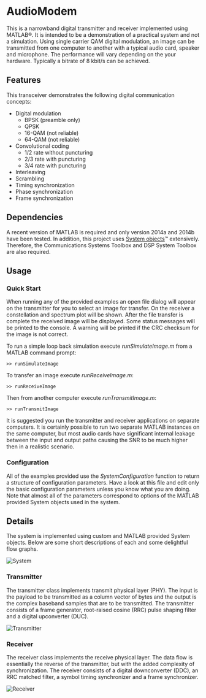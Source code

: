 AudioModem
==========

This is a narrowband digital transmitter and receiver implemented
using MATLAB®. It is intended to be a demonstration of a practical
system and not a simulation. Using single carrier QAM digital
modulation, an image can be transmitted from one computer to another
with a typical audio card, speaker and microphone. The performance
will vary depending on the your hardware. Typically a bitrate of 8
kbit/s can be achieved.

Features
--------

This transceiver demonstrates the following digital communication
concepts:

- Digital modulation
    - BPSK (preamble only)
    - QPSK
    - 16-QAM (not reliable)
    - 64-QAM (not reliable)
- Convolutional coding
    - 1/2 rate without puncturing
    - 2/3 rate with puncturing
    - 3/4 rate with puncturing
- Interleaving
- Scrambling
- Timing synchronization
- Phase synchronization
- Frame synchronization

Dependencies
------------

A recent version of MATLAB is required and only version 2014a and
2014b have been tested. In addition, this project uses [System
objects][systemobjects]™ extensively. Therefore, the Communications
Systems Toolbox and DSP System Toolbox are also required.

[systemobjects]: http://www.mathworks.com/help/dsp/basic-operations.html

Usage
-----

### Quick Start

When running any of the provided examples an open file dialog will
appear on the transmitter for you to select an image for transfer.  On
the receiver a constellation and spectrum plot will be shown. After the
file transfer is complete the received image will be displayed. Some
status messages will be printed to the console. A warning will be
printed if the CRC checksum for the image is not correct.

To run a simple loop back simulation execute *runSimulateImage.m*
from a MATLAB command prompt:

    >> runSimulateImage

To transfer an image execute *runReceiveImage.m*:

    >> runReceiveImage

Then from another computer execute *runTransmitImage.m*:

    >> runTransmitImage

It is suggested you run the transmitter and receiver applications on
separate computers. It is certainly possible to run two separate
MATLAB instances on the same computer, but most audio cards have
significant internal leakage between the input and output paths
causing the SNR to be much higher then in a realistic scenario.

### Configuration

All of the examples provided use the *SystemConfiguration* function to
return a structure of configuration parameters. Have a look at this
file and edit only the basic configuration parameters unless you know
what you are doing. Note that almost all of the parameters correspond
to options of the MATLAB provided System objects used in the system.

Details
-------

The system is implemented using custom and MATLAB provided System
objects. Below are some short descriptions of each and some
delightful flow graphs.

![System][system]

### Transmitter

The transmitter class implements transmit physical layer (PHY). The
input is the payload to be transmitted as a column vector of bytes and
the output is the complex baseband samples that are to be transmitted.
The transmitter consists of a frame generator, root-raised cosine
(RRC) pulse shaping filter and a digital upconverter (DUC).

![Transmitter][transmitter]

### Receiver

The receiver class implements the receive physical layer. The data
flow is essentially the reverse of the transmitter, but with the added
complexity of synchronization. The receiver consists of a digital
downconverter (DDC), an RRC matched filter, a symbol timing
synchronizer and a frame synchronizer.

![Receiver][receiver]

[system]: http://www.cae.tntech.edu/~cbwithersp42/audiomodem/system.svg
[transmitter]: http://www.cae.tntech.edu/~cbwithersp42/audiomodem/transmitter.svg
[receiver]: http://www.cae.tntech.edu/~cbwithersp42/audiomodem/receiver.svg


